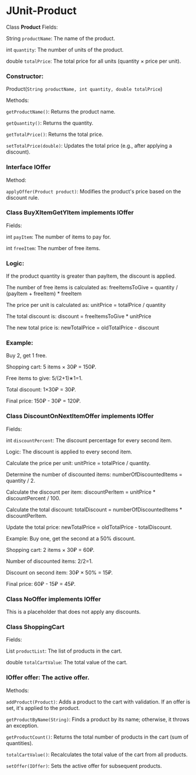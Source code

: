 # JUnit-Product

Class **Product**
Fields:

String ``productName``: The name of the product.

int ``quantity``: The number of units of the product.

double ``totalPrice``: The total price for all units (quantity × price per unit).

### Constructor:

Product(`String productName, int quantity, double totalPrice`)

Methods:

`getProductName()`: Returns the product name.

`getQuantity()`: Returns the quantity.

`getTotalPrice()`: Returns the total price.

`setTotalPrice(double)`: Updates the total price (e.g., after applying a discount).

### Interface IOffer
Method:

`applyOffer(Product product)`: Modifies the product's price based on the discount rule.

### Class BuyXItemGetYItem implements IOffer
Fields:

int `payItem`: The number of items to pay for.

int `freeItem`: The number of free items.

### Logic:
If the product quantity is greater than payItem, the discount is applied.

The number of free items is calculated as: freeItemsToGive = quantity / (payItem + freeItem) * freeItem

The price per unit is calculated as: unitPrice = totalPrice / quantity

The total discount is: discount = freeItemsToGive * unitPrice

The new total price is: newTotalPrice = oldTotalPrice - discount

### Example:
Buy 2, get 1 free.

Shopping cart: 5 items × 30₽ = 150₽.

Free items to give: 5/(2+1)∗1=1.

Total discount: 1×30₽ = 30₽.

Final price: 150₽ - 30₽ = 120₽.

### Class DiscountOnNextItemOffer implements IOffer
Fields:

int `discountPercent`: The discount percentage for every second item.

Logic:
The discount is applied to every second item.

Calculate the price per unit: unitPrice = totalPrice / quantity.

Determine the number of discounted items: numberOfDiscountedItems = quantity / 2.

Calculate the discount per item: discountPerItem = unitPrice * discountPercent / 100.

Calculate the total discount: totalDiscount = numberOfDiscountedItems * discountPerItem.

Update the total price: newTotalPrice = oldTotalPrice - totalDiscount.

Example:
Buy one, get the second at a 50% discount.

Shopping cart: 2 items × 30₽ = 60₽.

Number of discounted items: 2/2=1.

Discount on second item: 30₽ × 50% = 15₽.

Final price: 60₽ - 15₽ = 45₽.

### Class NoOffer implements IOffer
This is a placeholder that does not apply any discounts.

### Class ShoppingCart
Fields:

List<Product> `productList`: The list of products in the cart.

double `totalCartValue`: The total value of the cart.

### IOffer offer: The active offer.

Methods:

`addProduct(Product)`: Adds a product to the cart with validation. If an offer is set, it's applied to the product.

`getProductByName(String)`: Finds a product by its name; otherwise, it throws an exception.

`getProductCount()`: Returns the total number of products in the cart (sum of quantities).

`totalCartValue()`: Recalculates the total value of the cart from all products.

`setOffer(IOffer)`: Sets the active offer for subsequent products.
